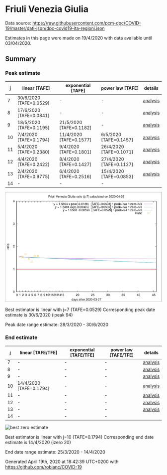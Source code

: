 # Friuli Venezia Giulia


Data source: https://raw.githubusercontent.com/pcm-dpc/COVID-19/master/dati-json/dpc-covid19-ita-regioni.json

Estimates in this page were made on 19/4/2020 with data available until 03/04/2020.


## Summary 

### Peak estimate 
|j|linear [TAFE]|exponential [TAFE]|power law [TAFE]|details|
|---|----|-----------|---------|-------|
|7|30/6/2020 [TAFE=0.0529]|-|-|[analysis](COVID-19_friuli_venezia_giulia_j7_2020-04-03.md)|
|8|17/6/2020 [TAFE=0.0841]|-|-|[analysis](COVID-19_friuli_venezia_giulia_j8_2020-04-03.md)|
|9|18/5/2020 [TAFE=0.1195]|21/5/2020 [TAFE=0.1182]|-|[analysis](COVID-19_friuli_venezia_giulia_j9_2020-04-03.md)|
|10|7/4/2020 [TAFE=0.1794]|11/4/2020 [TAFE=0.1577]|6/5/2020 [TAFE=0.1457]|[analysis](COVID-19_friuli_venezia_giulia_j10_2020-04-03.md)|
|11|5/4/2020 [TAFE=0.2380]|9/4/2020 [TAFE=0.1801]|26/4/2020 [TAFE=0.1071]|[analysis](COVID-19_friuli_venezia_giulia_j11_2020-04-03.md)|
|12|4/4/2020 [TAFE=0.2422]|8/4/2020 [TAFE=0.1427]|27/4/2020 [TAFE=0.1127]|[analysis](COVID-19_friuli_venezia_giulia_j12_2020-04-03.md)|
|13|2/4/2020 [TAFE=0.9775]|6/4/2020 [TAFE=0.2516]|15/4/2020 [TAFE=0.0853]|[analysis](COVID-19_friuli_venezia_giulia_j13_2020-04-03.md)|
|14|-|-|-||

![best peak estimate](COVID-19_friuli_venezia_giulia_j7_2020-04-03.png)

Best estimator is linear with j=7 (TAFE=0.0529)
Corresponding peak date estimate is 30/6/2020 (ipeak 94)


Peak date range estimate: 28/3/2020 - 30/6/2020

### End estimate 
|j|linear [TAFE/TFE]|exponential [TAFE/TFE]|power law [TAFE/TFE]|details|
|---|----|-----------|---------|-------|
|7|-|-|-|[analysis](COVID-19_friuli_venezia_giulia_j7_2020-04-03.md)|
|8|-|-|-|[analysis](COVID-19_friuli_venezia_giulia_j8_2020-04-03.md)|
|9|-|-|-|[analysis](COVID-19_friuli_venezia_giulia_j9_2020-04-03.md)|
|10|14/4/2020 [TAFE=0.1794]|-|-|[analysis](COVID-19_friuli_venezia_giulia_j10_2020-04-03.md)|
|11|-|-|-|[analysis](COVID-19_friuli_venezia_giulia_j11_2020-04-03.md)|
|12|-|-|-|[analysis](COVID-19_friuli_venezia_giulia_j12_2020-04-03.md)|
|13|-|-|-|[analysis](COVID-19_friuli_venezia_giulia_j13_2020-04-03.md)|
|14|-|-|-||

![best zero estimate](COVID-19_friuli_venezia_giulia_j10_2020-04-03.png)

Best estimator is linear with j=10 (TAFE=0.1794)
Corresponding end date estimate is 14/4/2020 (izero 20)


End date range estimate: 25/3/2020 - 14/4/2020

Generated April 19th, 2020 at 18:42:39 UTC+0200 with https://github.com/robianc/COVID-19
